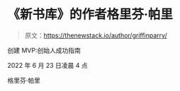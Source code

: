 # 《新书库》的作者格里芬·帕里

> 原文：<https://thenewstack.io/author/griffinparry/>

创建 MVP:创始人成功指南

2022 年 6 月 23 日凌晨 4 点

格里芬·帕里
